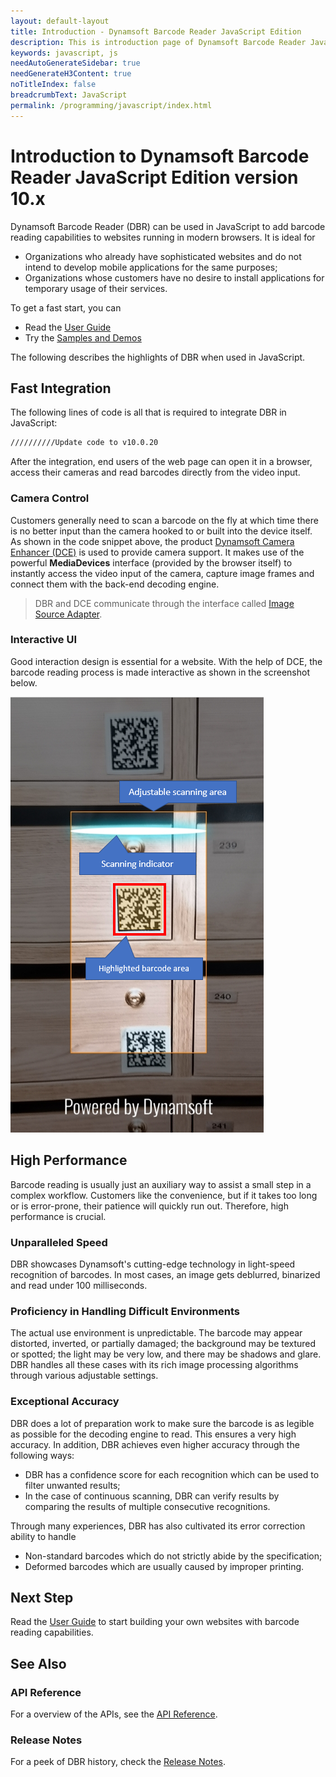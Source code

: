 ```yaml
---
layout: default-layout
title: Introduction - Dynamsoft Barcode Reader JavaScript Edition
description: This is introduction page of Dynamsoft Barcode Reader JavaScript SDK version 10.0.20.
keywords: javascript, js
needAutoGenerateSidebar: true
needGenerateH3Content: true
noTitleIndex: false
breadcrumbText: JavaScript
permalink: /programming/javascript/index.html
---
```


# Introduction to Dynamsoft Barcode Reader JavaScript Edition version 10.x

Dynamsoft Barcode Reader (DBR) can be used in JavaScript to add barcode reading capabilities to websites running in modern browsers. It is ideal for

* Organizations who already have sophisticated websites and do not intend to develop mobile applications for the same purposes;
* Organizations whose customers have no desire to install applications for temporary usage of their services.

To get a fast start, you can

* Read the [User Guide](user-guide/)
* Try the [Samples and Demos](samples-demos/)

The following describes the highlights of DBR when used in JavaScript.

## Fast Integration

The following lines of code is all that is required to integrate DBR in JavaScript:

``` html
//////////Update code to v10.0.20
```

After the integration, end users of the web page can open it in a browser, access their cameras and read barcodes directly from the video input.

### Camera Control

Customers generally need to scan a barcode on the fly at which time there is no better input than the camera hooked to or built into the device itself. As shown in the code snippet above, the product [Dynamsoft Camera Enhancer (DCE)](https://www.dynamsoft.com/camera-enhancer/docs/web/programming/javascript/user-guide/index.html) is used to provide camera support. It makes use of the powerful **MediaDevices** interface (provided by the browser itself) to instantly access the video input of the camera, capture image frames and connect them with the back-end decoding engine.

> DBR and DCE communicate through the interface called [Image Source Adapter](https://www.dynamsoft.com/capture-vision/docs/core/architecture/input.html#image-source-adapter?lang=js).

### Interactive UI

Good interaction design is essential for a website. With the help of DCE, the barcode reading process is made interactive as shown in the screenshot below.

![Interactive UI](assets/interactive-ui.png)

## High Performance

Barcode reading is usually just an auxiliary way to assist a small step in a complex workflow. Customers like the convenience, but if it takes too long or is error-prone, their patience will quickly run out. Therefore, high performance is crucial.

### Unparalleled Speed

DBR showcases Dynamsoft's cutting-edge technology in light-speed recognition of barcodes. In most cases, an image gets deblurred, binarized and read under 100 milliseconds.

### Proficiency in Handling Difficult Environments

The actual use environment is unpredictable. The barcode may appear distorted, inverted, or partially damaged; the background may be textured or spotted; the light may be very low, and there may be shadows and glare. DBR handles all these cases with its rich image processing algorithms through various adjustable settings.

### Exceptional Accuracy

DBR does a lot of preparation work to make sure the barcode is as legible as possible for the decoding engine to read. This ensures a very high accuracy. In addition, DBR achieves even higher accuracy through the following ways:

* DBR has a confidence score for each recognition which can be used to filter unwanted results;
* In the case of continuous scanning, DBR can verify results by comparing the results of multiple consecutive recognitions.

Through many experiences, DBR has also cultivated its error correction ability to handle

* Non-standard barcodes which do not strictly abide by the specification;
* Deformed barcodes which are usually caused by improper printing.

## Next Step

Read the [User Guide](user-guide/) to start building your own websites with barcode reading capabilities.

## See Also

### API Reference

For a overview of the APIs, see the [API Reference](api-reference/).

### Release Notes

For a peek of DBR history, check the [Release Notes](release-notes/).

